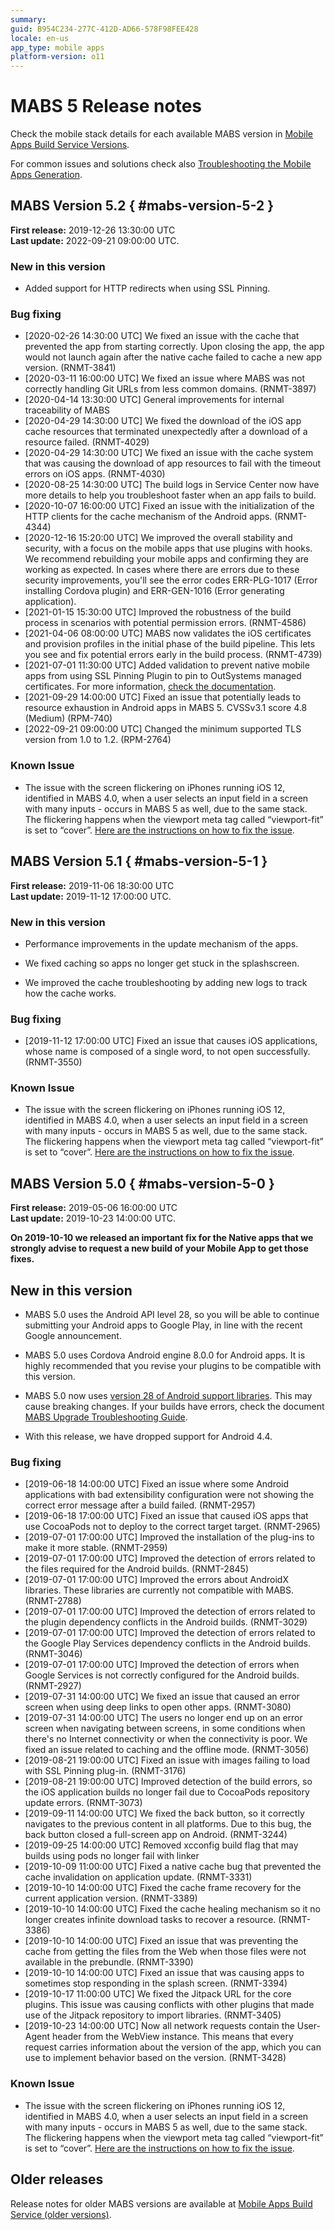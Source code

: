 ```yaml
---
summary:
guid: B954C234-277C-412D-AD66-578F98FEE428
locale: en-us
app_type: mobile apps
platform-version: o11
---
```


# MABS 5 Release notes

<div class="info">

Check the mobile stack details for each available MABS version in [Mobile Apps Build Service Versions](mabs-versions.md).

</div>

<div class="info">

For common issues and solutions check also [Troubleshooting the Mobile Apps Generation](https://success.outsystems.com/Support/Enterprise_Customers/Troubleshooting/Troubleshooting_the_Mobile_Apps_Generation).

</div>

## MABS Version 5.2 { #mabs-version-5-2 }

<div class="info">

**First release:** 2019-12-26 13:30:00 UTC<br/>
**Last update:** 2022-09-21 09:00:00 UTC.

</div>

### New in this version

* Added support for HTTP redirects when using SSL Pinning.

### Bug fixing

* [2020-02-26 14:30:00 UTC] We fixed an issue with the cache that prevented the app from starting correctly. Upon closing the app, the app would not launch again after the native cache failed to cache a new app version. (RNMT-3841)
* [2020-03-11 16:00:00 UTC] We fixed an issue where MABS was not correctly handling Git URLs from less common domains. (RNMT-3897)
* [2020-04-14 13:30:00 UTC] General improvements for internal traceability of MABS
* [2020-04-29 14:30:00 UTC] We fixed the download of the iOS app cache resources that terminated unexpectedly after a download of a resource failed. (RNMT-4029)
* [2020-04-29 14:30:00 UTC] We fixed an issue with the cache system that was causing the download of app resources to fail with the timeout errors on iOS apps. (RNMT-4030)
* [2020-08-25 14:30:00 UTC] The build logs in Service Center now have more details to help you troubleshoot faster when an app fails to build.
* [2020-10-07 16:00:00 UTC] Fixed an issue with the initialization of the HTTP clients for the cache mechanism of the Android apps. (RNMT-4344)
* [2020-12-16 15:20:00 UTC] We improved the overall stability and security, with a focus on the mobile apps that use plugins with hooks. We recommend rebuilding your mobile apps and confirming they are working as expected. In cases where there are errors due to these security improvements, you'll see the error codes ERR-PLG-1017  (Error installing Cordova plugin) and ERR-GEN-1016 (Error generating application).
* [2021-01-15 15:30:00 UTC] Improved the robustness of the build process in scenarios with potential permission errors. (RNMT-4586)
* [2021-04-06 08:00:00 UTC] MABS now validates the iOS certificates and provision profiles in the initial phase of the build pipeline. This lets you see and fix potential errors early in the build process. (RNMT-4739)
* [2021-07-01 11:30:00 UTC] Added validation to prevent native mobile apps from using SSL Pinning Plugin to pin to OutSystems managed certificates. For more information, [check the documentation](https://success.outsystems.com/Documentation/11/Extensibility_and_Integration/Mobile_Plugins/SSL_Pinning_Plugin#important-note-about-certificates).
* [2021-09-29 14:00:00 UTC] Fixed an issue that potentially leads to resource exhaustion in Android apps in MABS 5. CVSSv3.1 score 4.8 (Medium) (RPM-740)
* [2022-09-21 09:00:00 UTC] Changed the minimum supported TLS version from 1.0 to 1.2. (RPM-2764)

### Known Issue

* The issue with the screen flickering on iPhones running iOS 12, identified in MABS 4.0, when a user selects an input field in a screen with many inputs - occurs in MABS 5 as well, due to the same stack. The flickering happens when the viewport meta tag called “viewport-fit” is set to “cover”. [Here are the instructions on how to fix the issue](older-releases.md#known-issue-in-mabs-4).

## MABS Version 5.1 { #mabs-version-5-1 }

<div class="info">

**First release:** 2019-11-06 18:30:00 UTC<br/>
**Last update:** 2019-11-12 17:00:00 UTC.

</div>

### New in this version

* Performance improvements in the update mechanism of the apps.

* We fixed caching so apps no longer get stuck in the splashscreen.

* We improved the cache troubleshooting by adding new logs to track how the cache works.

### Bug fixing

* [2019-11-12 17:00:00 UTC] Fixed an issue that causes iOS applications, whose name is composed of a single word, to not open successfully. (RNMT-3550)

### Known Issue

* The issue with the screen flickering on iPhones running iOS 12, identified in MABS 4.0, when a user selects an input field in a screen with many inputs - occurs in MABS 5 as well, due to the same stack. The flickering happens when the viewport meta tag called “viewport-fit” is set to “cover”. [Here are the instructions on how to fix the issue](older-releases.md#known-issue-in-mabs-4).

## MABS Version 5.0 { #mabs-version-5-0 }

<div class="info">

**First release:** 2019-05-06 16:00:00 UTC<br/>
**Last update:** 2019-10-23 14:00:00 UTC.
</div>

**On 2019-10-10 we released an important fix for the Native apps that we strongly advise to request a new build of your Mobile App to get those fixes.**

## New in this version

* MABS 5.0 uses the Android API level 28, so you will be able to continue submitting your Android apps to Google Play, in line with the recent Google announcement.

* MABS 5.0 uses Cordova Android engine 8.0.0 for Android apps. It is highly recommended that you revise your plugins to be compatible with this version.

* MABS 5.0 now uses [version 28 of Android support libraries](https://success.outsystems.com/Documentation/11/Delivering_Mobile_Apps/Mobile_Apps_Build_Service/Android_Support_Library_Versions_for_MABS). This may cause breaking changes. If your builds have errors, check the document [MABS Upgrade Troubleshooting Guide](https://success.outsystems.com/Support/Troubleshooting/Application_development/MABS_Upgrade_Troubleshooting_Guide_-_Android).

* With this release, we have dropped support for Android 4.4.

### Bug fixing

* [2019-06-18 14:00:00 UTC] Fixed an issue where some Android applications with bad extensibility configuration were not showing the correct error message after a build failed. (RNMT-2957)
* [2019-06-18 17:00:00 UTC] Fixed an issue that caused iOS apps that use CocoaPods not to deploy to the correct target target. (RNMT-2965)
* [2019-07-01 17:00:00 UTC] Improved the installation of the plug-ins to make it more stable. (RNMT-2959)
* [2019-07-01 17:00:00 UTC] Improved the detection of errors related to the files required for the Android builds. (RNMT-2845)
* [2019-07-01 17:00:00 UTC] Improved the errors about AndroidX libraries. These libraries are currently not compatible with MABS. (RNMT-2788)
* [2019-07-01 17:00:00 UTC] Improved the detection of errors related to the plugin dependency conflicts in the Android builds. (RNMT-3029)
* [2019-07-01 17:00:00 UTC] Improved the detection of errors related to the Google Play Services dependency conflicts in the Android builds. (RNMT-3046)
* [2019-07-01 17:00:00 UTC] Improved the detection of errors when Google Services is not correctly configured for the Android builds. (RNMT-2927)
* [2019-07-31 14:00:00 UTC] We fixed an issue that caused an error screen when using deep links to open other apps. (RNMT-3080)
* [2019-07-31 14:00:00 UTC] The users no longer end up on an error screen when navigating between screens, in some conditions when there's no Internet connectivity or when the connectivity is poor. We fixed an issue related to caching and the offline mode. (RNMT-3056)
* [2019-08-21 19:00:00 UTC] Fixed an issue with images failing to load with SSL Pinning plug-in. (RNMT-3176)
* [2019-08-21 19:00:00 UTC] Improved detection of the build errors, so the iOS application builds no longer fail due to CocoaPods repository update errors. (RNMT-3073)
* [2019-09-11 14:00:00 UTC] We fixed the back button, so it correctly navigates to the previous content in all platforms. Due to this bug, the back button closed a full-screen app on Android. (RNMT-3244)
* [2019-09-25 14:00:00 UTC]  Removed xcconfig build flag that may builds using pods no longer fail with linker
* [2019-10-09 11:00:00 UTC] Fixed a native cache bug that prevented the cache invalidation on application update. (RNMT-3331)
* [2019-10-10 14:00:00 UTC] Fixed the cache frame recovery for the current application version. (RNMT-3389)
* [2019-10-10 14:00:00 UTC] Fixed the cache healing mechanism so it no longer creates infinite download tasks to recover a resource. (RNMT-3386)
* [2019-10-10 14:00:00 UTC] Fixed an issue that was preventing the cache from getting the files from the Web when those files were not available in the prebundle. (RNMT-3390)
* [2019-10-10 14:00:00 UTC] Fixed an issue that was causing apps to sometimes stop responding in the splash screen. (RNMT-3394)
* [2019-10-17 11:00:00 UTC] We fixed the Jitpack URL for the core plugins. This issue was causing conflicts with other plugins that made use of the Jitpack repository to import libraries. (RNMT-3405)
* [2019-10-23 14:00:00 UTC] Now all network requests contain the User-Agent header from the WebView instance. This means that every request carries information about the version of the app, which you can use to implement behavior based on the version. (RNMT-3428)

### Known Issue

* The issue with the screen flickering on iPhones running iOS 12, identified in MABS 4.0, when a user selects an input field in a screen with many inputs - occurs in MABS 5 as well, due to the same stack. The flickering happens when the viewport meta tag called “viewport-fit” is set to “cover”. [Here are the instructions on how to fix the issue](older-releases.md#known-issue-in-mabs-4).

## Older releases

Release notes for older MABS versions are available at [Mobile Apps Build Service (older versions)](older-releases.md).
